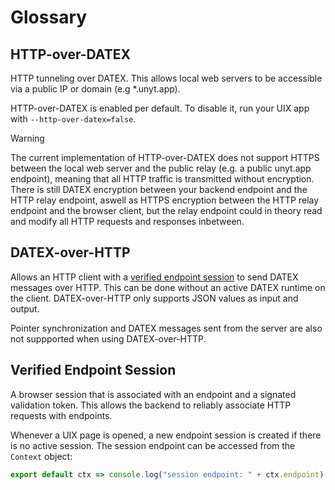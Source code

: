 # Glossary


## HTTP-over-DATEX

HTTP tunneling over DATEX. This allows local web servers
to be accessible via a public IP or domain (e.g *.unyt.app).

HTTP-over-DATEX is enabled per default. To disable it, run your
UIX app with `--http-over-datex=false`.

> [!WARNING]
> The current implementation of HTTP-over-DATEX does not support HTTPS
> between the local web server and the public relay 
> (e.g. a public unyt.app endpoint), meaning that all HTTP traffic 
> is transmitted without encryption.
> There is still DATEX encryption between your backend endpoint and
> the HTTP relay endpoint, aswell as HTTPS encryption between the
> HTTP relay endpoint and the browser client, but the relay endpoint could
> in theory read and modify all HTTP requests and
> responses inbetween.


## DATEX-over-HTTP

Allows an HTTP client with a [verified endpoint session](#verified-endpoint-session) to send DATEX messages over HTTP.
This can be done without an active DATEX runtime on the client.
DATEX-over-HTTP only supports JSON values as input and output.

Pointer synchronization and DATEX messages sent from the server are also not suppported 
when using DATEX-over-HTTP.

## Verified Endpoint Session

A browser session that is associated with an endpoint and a signated validation token.
This allows the backend to reliably associate HTTP requests with endpoints.

Whenever a UIX page is opened, a new endpoint session is created if there is no active session.
The session endpoint can be accessed from the `Context` object: 
```ts
export default ctx => console.log("session endpoint: " + ctx.endpoint) satisfies Entrypoint;
```